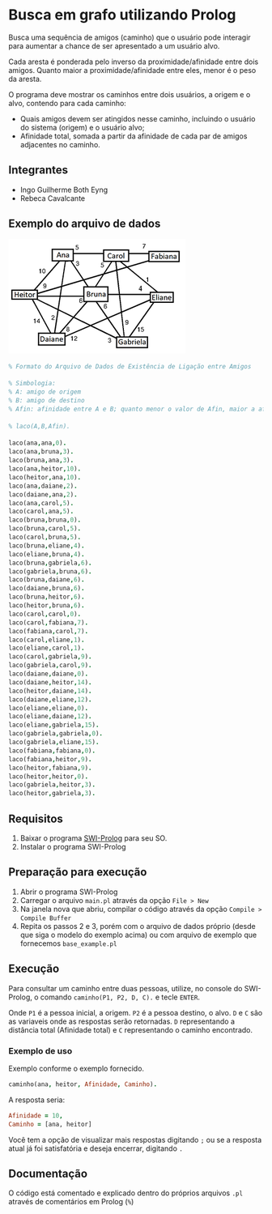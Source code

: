 # Busca em grafo utilizando Prolog

Busca uma sequência de amigos (caminho) que o usuário pode interagir para aumentar a chance de ser apresentado a um usuário alvo.

Cada aresta é ponderada pelo inverso da proximidade/afinidade entre dois amigos. Quanto maior a proximidade/afinidade entre eles, menor é o peso da aresta.

O programa deve mostrar os caminhos entre dois usuários, a origem e o alvo, contendo para cada caminho:
- Quais amigos devem ser atingidos nesse caminho, incluindo o usuário do sistema (origem) e o usuário alvo;
- Afinidade total, somada a partir da afinidade de cada par de amigos adjacentes no caminho.

## Integrantes
- Ingo Guilherme Both Eyng
- Rebeca Cavalcante

## Exemplo do arquivo de dados

<img alt="Grafo de ligação entre amigos" src="Grafo.png" width="350px" style="width: 350px"/>

```prolog
% Formato do Arquivo de Dados de Existência de Ligação entre Amigos

% Simbologia:
% A: amigo de origem
% B: amigo de destino
% Afin: afinidade entre A e B; quanto menor o valor de Afin, maior a afinidade entre A e B

% laco(A,B,Afin).

laco(ana,ana,0).
laco(ana,bruna,3).
laco(bruna,ana,3).
laco(ana,heitor,10).
laco(heitor,ana,10).
laco(ana,daiane,2).
laco(daiane,ana,2).
laco(ana,carol,5).
laco(carol,ana,5).
laco(bruna,bruna,0).
laco(bruna,carol,5).
laco(carol,bruna,5).
laco(bruna,eliane,4).
laco(eliane,bruna,4).
laco(bruna,gabriela,6).
laco(gabriela,bruna,6).
laco(bruna,daiane,6).
laco(daiane,bruna,6).
laco(bruna,heitor,6).
laco(heitor,bruna,6).
laco(carol,carol,0).
laco(carol,fabiana,7).
laco(fabiana,carol,7).
laco(carol,eliane,1).
laco(eliane,carol,1).
laco(carol,gabriela,9).
laco(gabriela,carol,9).
laco(daiane,daiane,0).
laco(daiane,heitor,14).
laco(heitor,daiane,14).
laco(daiane,eliane,12).
laco(eliane,eliane,0).
laco(eliane,daiane,12).
laco(eliane,gabriela,15).
laco(gabriela,gabriela,0).
laco(gabriela,eliane,15).
laco(fabiana,fabiana,0).
laco(fabiana,heitor,9).
laco(heitor,fabiana,9).
laco(heitor,heitor,0).
laco(gabriela,heitor,3).
laco(heitor,gabriela,3).
```

## Requisitos

1. Baixar o programa [SWI-Prolog](https://www.swi-prolog.org/Download.html) para seu SO.
2. Instalar o programa SWI-Prolog

## Preparação para execução

1. Abrir o programa SWI-Prolog
2. Carregar o arquivo `main.pl` através da opção `File > New`
3. Na janela nova que abriu, compilar o código através da opção `Compile > Compile Buffer`
4. Repita os passos 2 e 3, porém com o arquivo de dados próprio (desde que siga o modelo do exemplo acima) ou com arquivo de exemplo que fornecemos `base_example.pl`

## Execução

Para consultar um caminho entre duas pessoas, utilize, no console do SWI-Prolog, o comando `caminho(P1, P2, D, C).` e tecle `ENTER`.

Onde `P1` é a pessoa inicial, a origem. `P2` é a pessoa destino, o alvo. `D` e `C` são as variaveis onde as respostas serão retornadas. `D` representando a distância total (Afinidade total) e `C` representando o caminho encontrado.

### Exemplo de uso

Exemplo conforme o exemplo fornecido.

```prolog
caminho(ana, heitor, Afinidade, Caminho).
```

A resposta seria:

```prolog
Afinidade = 10,
Caminho = [ana, heitor]
```

Você tem a opção de visualizar mais respostas digitando `;` ou se a resposta atual já foi satisfatória e deseja encerrar, digitando `.`

## Documentação

O código está comentado e explicado dentro do próprios arquivos `.pl` através de comentários em Prolog (`%`)